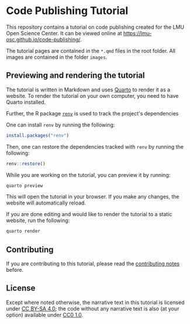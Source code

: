 # Code Publishing Tutorial

This repository contains a tutorial on code publishing created for the LMU Open Science Center.
It can be viewed online at <https://lmu-osc.github.io/code-publishing/>.

The tutorial pages are contained in the `*.qmd` files in the root folder.
All images are contained in the folder `images`.

## Previewing and rendering the tutorial

The tutorial is written in Markdown and uses [Quarto][quarto] to render it as a website.
To render the tutorial on your own computer, you need to have Quarto installed.

[quarto]: (https://quarto.org/)

Further, the R package [`renv`][renv] is used to track the project's dependencies

[renv]: https://cran.r-project.org/package=renv

One can install `renv` by running the following:

```r
install.packages("renv")
```

Then, one can restore the dependencies tracked with `renv` by running the following:

```r
renv::restore()
```

While you are working on the tutorial, you can preview it by running:

```sh
quarto preview
```

This will open the tutorial in your browser.
If you make any changes, the website will automatically reload.

If you are done editing and would like to render the tutorial to a static website,
run the following:

```sh
quarto render
```

## Contributing

If you are contributing to this tutorial,
please read the [contributing notes](CONTRIBUTING.md) before.

## License

Except where noted otherwise, the narrative text in this tutorial is licensed under [CC BY-SA 4.0][cc-by-sa];
the code without any narrative text is also (at your option) available under [CC0 1.0][cc0].

[cc-by-sa]: https://creativecommons.org/licenses/by-sa/4.0/
[cc0]: https://creativecommons.org/publicdomain/zero/1.0/
